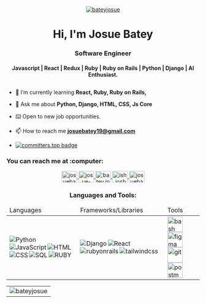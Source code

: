 
<p align="center"> 
  <a href="https://komarev.com/ghpvc/?username=bateyjosue" target="blank">
    <img src="https://komarev.com/ghpvc/?username=bateyjosue&label=Profile%20views&color=0e75b6&style=for-the-badge" alt="bateyjosue" /> 
  </a>
</p>
<div align="center">
 <h1>Hi, I'm Josue Batey</h1>
  <h3 font="bold">Software Engineer</h3>
  <h4>
Javascript | React | Redux | Ruby | Ruby on Rails | Python | Django | AI Enthusiast.
  </h4>
  <h2></h2>
 </div>

- 🌱 I’m currently learning **React, Ruby, Ruby on Rails,**

- 💬 Ask me about **Python, Django, HTML, CSS, Js Core**

- ⌨️ Open to new job opportunities.

- 📫 How to reach me **josuebatey19@gmail.com**
- [![committers.top badge](https://user-badge.committers.top/rwanda/Bateyjosue.svg)](https://user-badge.committers.top/rwanda/Bateyjosue)

<h3 align="left">You can reach me at :computer:</h3>
<p align="center">
  <a href="https://twitter.com/josuebatey" target="blank">
    <img align="center" 
      src="https://raw.githubusercontent.com/rahuldkjain/github-profile-readme-generator/master/src/images/icons/Social/twitter.svg" 
      alt="josuebatey" height="30" width="40" />
    </a>
    
  <a href="https://linkedin.com/in/josue-ishara" target="blank">
    <img align="center" 
    src="https://raw.githubusercontent.com/rahuldkjain/github-profile-readme-generator/master/src/images/icons/Social/linked-in-alt.svg" 
    alt="josue-ishara" height="30" width="40" />
  </a>
  
  <a href="https://fb.com/batey.joshua.1" target="blank">
    <img align="center" 
    src="https://raw.githubusercontent.com/rahuldkjain/github-profile-readme-generator/master/src/images/icons/Social/facebook.svg" 
    alt="batey.joshua.1" height="30" width="40" />
  </a>
  
  <a href="https://instagram.com/ish.josh_" target="blank">
    <img align="center" 
    src="https://raw.githubusercontent.com/rahuldkjain/github-profile-readme-generator/master/src/images/icons/Social/instagram.svg" 
    alt="ish.josh_" height="30" width="40" />
  </a>
  <a href="https://www.hackerrank.com/josuebatey19" target="blank">
    <img align="center" 
    src="https://raw.githubusercontent.com/rahuldkjain/github-profile-readme-generator/master/src/images/icons/Social/hackerrank.svg" 
    alt="josuebatey19" height="30" width="40" />
  </a>
</p>

<h3 align="center">Languages and Tools:</h3>
 <table>
  <thead>
    <td>Languages</td>
    <td>Frameworks/Libraries</td>
    <td>Tools</td>
  </thead>
  <tr>
    <td class="Lang">
    <img align="left" alt="Python" src="https://img.shields.io/badge/python-%2314354C.svg?style=for-the-badge&logo=python&logoColor=white" />
    <img align="left" alt="JavaScript" src="https://img.shields.io/badge/javascript-%2314354C.svg?style=for-the-badge&logo=javascript&logoColor=white" />
    <img align="left" alt="HTML" src="https://img.shields.io/badge/html5-%2314354C.svg?style=for-the-badge&logo=html5&logoColor=white" />
    <img align="left" alt="CSS" src="https://img.shields.io/badge/css3-%2314354C.svg?style=for-the-badge&logo=css3&logoColor=white" />
    <img align="left" alt="SQL" src="https://img.shields.io/badge/sql-%2314354C.svg?style=for-the-badge&logo=sql&logoColor=white" />
    <img align="left" alt="RUBY" src="https://img.shields.io/badge/ruby-%2314354C.svg?style=for-the-badge&logo=ruby&logoColor=white" />
    </td>
    <td class="frameworks">
    <img align="left" alt="Django" src="https://img.shields.io/badge/django-%2314354C.svg?style=for-the-badge&logo=django&logoColor=white" />
    <img align="left" alt="React" src="https://img.shields.io/badge/react-%2314354C.svg?style=for-the-badge&logo=react&logoColor=white" />
    <img align="left" alt="rubyonrails" src="https://img.shields.io/badge/rubyonrails-%2314354C.svg?style=for-the-badge&logo=rubyonrails&logoColor=white" />
    <img align="left" alt="tailwindcss" src="https://img.shields.io/badge/tailwindcss-%2314354C.svg?style=for-the-badge&logo=tailwindcss&logoColor=white" />
    </td>
    <td class="tools">
      <a href="https://www.gnu.org/software/bash/" target="_blank" rel="noreferrer"><img src="https://www.vectorlogo.zone/logos/gnu_bash/gnu_bash-icon.svg" alt="bash" width="40" height="40"/> </a>
      <a href="https://www.figma.com/" target="_blank" rel="noreferrer"><img src="https://www.vectorlogo.zone/logos/figma/figma-icon.svg" alt="figma" width="40" height="40"/> </a>
      <a href="https://git-scm.com/" target="_blank" rel="noreferrer"><img src="https://www.vectorlogo.zone/logos/git-scm/git-scm-icon.svg" alt="git" width="40" height="40"/> </a>
      <a href="https://postman.com" target="_blank" rel="noreferrer"> <img src="https://www.vectorlogo.zone/logos/getpostman/getpostman-icon.svg" alt="postman" width="40" height="40"/></a>
    </td>
  </tr>
</table>

<table align="center">
 <tr>
  <td>
   <img align="center" src="https://github-readme-streak-stats.herokuapp.com/?user=bateyjosue&theme=dark" alt="bateyjosue" />
  </td>
 </tr>
</table>
